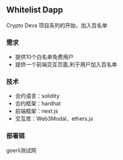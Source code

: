 ## Whitelist Dapp
Crypto Devs 项目系列的开始，加入百名单

### 需求
- 提供10个白名单免费用户
- 提供一个前端交互页面,利于用户加入百名单

### 技术
- 合约语言：solidity
- 合约框架：hardhat
- 前端框架：next.js
- 交互库：Web3Modal、ethers.js

### 部署链
goerli测试网